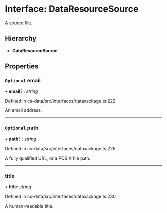 # Interface: DataResourceSource

A source file.

## Hierarchy

* **DataResourceSource**

## Properties

### `Optional` email

• **email**? : *string*

Defined in cs-data/src/interfaces/datapackage.ts:222

An email address.

___

### `Optional` path

• **path**? : *string*

Defined in cs-data/src/interfaces/datapackage.ts:226

A fully qualified URL, or a POSIX file path..

___

###  title

• **title**: *string*

Defined in cs-data/src/interfaces/datapackage.ts:230

A human-readable title.
